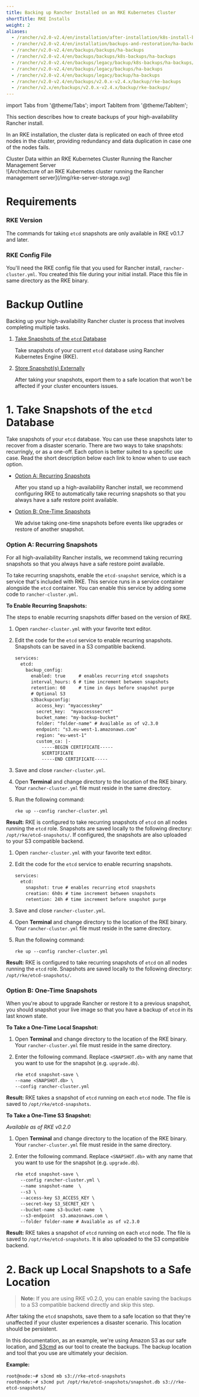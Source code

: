 ```yaml
---
title: Backing up Rancher Installed on an RKE Kubernetes Cluster
shortTitle: RKE Installs
weight: 2
aliases:
  - /rancher/v2.0-v2.4/en/installation/after-installation/k8s-install-backup-and-restoration/
  - /rancher/v2.0-v2.4/en/installation/backups-and-restoration/ha-backup-and-restoration/
  - /rancher/v2.0-v2.4/en/backups/backups/ha-backups
  - /rancher/v2.0-v2.4/en/backups/backups/k8s-backups/ha-backups
  - /rancher/v2.0-v2.4/en/backups/legacy/backup/k8s-backups/ha-backups/
  - /rancher/v2.0-v2.4/en/backups/legacy/backups/ha-backups
  - /rancher/v2.0-v2.4/en/backups/legacy/backup/ha-backups
  - /rancher/v2.0-v2.4/en/backups/v2.0.x-v2.4.x/backup/rke-backups
  - /rancher/v2.x/en/backups/v2.0.x-v2.4.x/backup/rke-backups/
---
```


import Tabs from '@theme/Tabs';
import TabItem from '@theme/TabItem';

This section describes how to create backups of your high-availability Rancher install.

In an RKE installation, the cluster data is replicated on each of three etcd nodes in the cluster, providing redundancy and data duplication in case one of the nodes fails.

<figcaption>Cluster Data within an RKE Kubernetes Cluster Running the Rancher Management Server</figcaption>
![Architecture of an RKE Kubernetes cluster running the Rancher management server](/img/rke-server-storage.svg)

# Requirements

### RKE Version

The commands for taking `etcd` snapshots are only available in RKE v0.1.7 and later.

### RKE Config File

You'll need the RKE config file that you used for Rancher install, `rancher-cluster.yml`. You created this file during your initial install. Place this file in same directory as the RKE binary.


# Backup Outline


Backing up your high-availability Rancher cluster is process that involves completing multiple tasks.

1.  [Take Snapshots of the `etcd` Database](#1-take-snapshots-of-the-etcd-database)

    Take snapshots of your current `etcd` database using Rancher Kubernetes Engine (RKE).

1.  [Store Snapshot(s) Externally](#2-back-up-local-snapshots-to-a-safe-location)

    After taking your snapshots, export them to a safe location that won't be affected if your cluster encounters issues.


# 1. Take Snapshots of the `etcd` Database

Take snapshots of your `etcd` database. You can use these snapshots later to recover from a disaster scenario. There are two ways to take snapshots: recurringly, or as a one-off.  Each option is better suited to a specific use case. Read the short description below each link to know when to use each option.

- [Option A: Recurring Snapshots](#option-a-recurring-snapshots)

    After you stand up a high-availability Rancher install, we recommend configuring RKE to automatically take recurring snapshots so that you always have a safe restore point available.

- [Option B: One-Time Snapshots](#option-b-one-time-snapshots)

    We advise taking one-time snapshots before events like upgrades or restore of another snapshot.

### Option A: Recurring Snapshots

For all high-availability Rancher installs, we recommend taking recurring snapshots so that you always have a safe restore point available.

To take recurring snapshots, enable the `etcd-snapshot` service, which is a service that's included with RKE. This service runs in a service container alongside the `etcd` container. You can enable this service by adding some code to `rancher-cluster.yml`.

**To Enable Recurring Snapshots:**

The steps to enable recurring snapshots differ based on the version of RKE.

<Tabs>
<TabItem value="RKE v0.2.0+">

1. Open `rancher-cluster.yml` with your favorite text editor.
2. Edit the code for the `etcd` service to enable recurring snapshots. Snapshots can be saved in a S3 compatible backend.

    ```
    services:
      etcd:
        backup_config:
          enabled: true     # enables recurring etcd snapshots
          interval_hours: 6 # time increment between snapshots
          retention: 60     # time in days before snapshot purge
          # Optional S3
          s3backupconfig:
            access_key: "myaccesskey"
            secret_key:  "myaccesssecret"
            bucket_name: "my-backup-bucket"
            folder: "folder-name" # Available as of v2.3.0
            endpoint: "s3.eu-west-1.amazonaws.com"
            region: "eu-west-1"
            custom_ca: |-
              -----BEGIN CERTIFICATE-----
              $CERTIFICATE
              -----END CERTIFICATE-----
    ```
4. Save and close `rancher-cluster.yml`.
5. Open **Terminal** and change directory to the location of the RKE binary. Your `rancher-cluster.yml` file must reside in the same directory.
6. Run the following command:
    ```
    rke up --config rancher-cluster.yml
    ```

**Result:** RKE is configured to take recurring snapshots of `etcd` on all nodes running the `etcd` role. Snapshots are saved locally to the following directory: `/opt/rke/etcd-snapshots/`. If configured, the snapshots are also uploaded to your S3 compatible backend.

</TabItem>
<TabItem value="RKE v0.1.x">

1. Open `rancher-cluster.yml` with your favorite text editor.
2. Edit the code for the `etcd` service to enable recurring snapshots.

    ```
    services:
      etcd:
        snapshot: true # enables recurring etcd snapshots
        creation: 6h0s # time increment between snapshots
        retention: 24h # time increment before snapshot purge
    ```
4. Save and close `rancher-cluster.yml`.
5. Open **Terminal** and change directory to the location of the RKE binary. Your `rancher-cluster.yml` file must reside in the same directory.
6. Run the following command:
    ```
    rke up --config rancher-cluster.yml
    ```

**Result:** RKE is configured to take recurring snapshots of `etcd` on all nodes running the `etcd` role. Snapshots are saved locally to the following directory: `/opt/rke/etcd-snapshots/`.

</TabItem>
</Tabs>


### Option B: One-Time Snapshots

When you're about to upgrade Rancher or restore it to a previous snapshot, you should snapshot your live image so that you have a backup of `etcd` in its last known state.

**To Take a One-Time Local Snapshot:**

1. Open **Terminal** and change directory to the location of the RKE binary. Your `rancher-cluster.yml` file must reside in the same directory.

2. Enter the following command. Replace `<SNAPSHOT.db>` with any name that you want to use for the snapshot (e.g. `upgrade.db`).

    ```
    rke etcd snapshot-save \
    --name <SNAPSHOT.db> \
    --config rancher-cluster.yml
    ```

**Result:** RKE takes a snapshot of `etcd` running on each `etcd` node. The file is saved to `/opt/rke/etcd-snapshots`.

**To Take a One-Time S3 Snapshot:**

_Available as of RKE v0.2.0_

1. Open **Terminal** and change directory to the location of the RKE binary. Your `rancher-cluster.yml` file must reside in the same directory.

2. Enter the following command. Replace `<SNAPSHOT.db>` with any name that you want to use for the snapshot (e.g. `upgrade.db`).

    ```shell
    rke etcd snapshot-save \
      --config rancher-cluster.yml \
      --name snapshot-name  \
      --s3 \
      --access-key S3_ACCESS_KEY \
      --secret-key S3_SECRET_KEY \
      --bucket-name s3-bucket-name  \
      --s3-endpoint  s3.amazonaws.com \
      --folder folder-name # Available as of v2.3.0
    ```

**Result:** RKE takes a snapshot of `etcd` running on each `etcd` node. The file is saved to `/opt/rke/etcd-snapshots`. It is also uploaded to the S3 compatible backend.

# 2. Back up Local Snapshots to a Safe Location

> **Note:** If you are using RKE v0.2.0, you can enable saving the backups to a S3 compatible backend directly and skip this step.

After taking the `etcd` snapshots, save them to a safe location so that they're unaffected if your cluster experiences a disaster scenario. This location should be persistent.

In this documentation, as an example, we're using Amazon S3 as our safe location, and [S3cmd](http://s3tools.org/s3cmd) as our tool to create the backups. The backup location and tool that you use are ultimately your decision.

**Example:**

```
root@node:~# s3cmd mb s3://rke-etcd-snapshots
root@node:~# s3cmd put /opt/rke/etcd-snapshots/snapshot.db s3://rke-etcd-snapshots/
```
